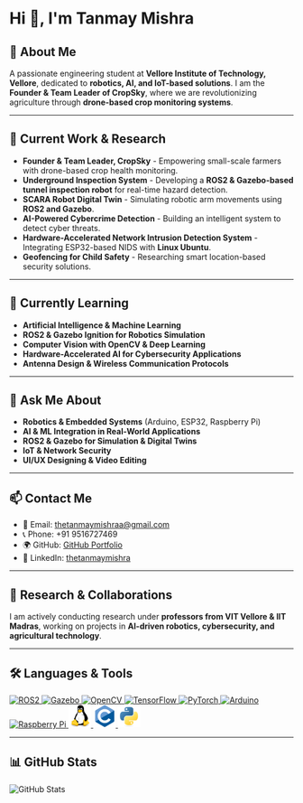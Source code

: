 # Hi 👋, I'm Tanmay Mishra

## 🚀 About Me
A passionate engineering student at **Vellore Institute of Technology, Vellore**, dedicated to **robotics, AI, and IoT-based solutions**. I am the **Founder & Team Leader of CropSky**, where we are revolutionizing agriculture through **drone-based crop monitoring systems**.

---

## 🔭 Current Work & Research
- **Founder & Team Leader, CropSky** - Empowering small-scale farmers with drone-based crop health monitoring.
- **Underground Inspection System** - Developing a **ROS2 & Gazebo-based tunnel inspection robot** for real-time hazard detection.
- **SCARA Robot Digital Twin** - Simulating robotic arm movements using **ROS2 and Gazebo**.
- **AI-Powered Cybercrime Detection** - Building an intelligent system to detect cyber threats.
- **Hardware-Accelerated Network Intrusion Detection System** - Integrating ESP32-based NIDS with **Linux Ubuntu**.
- **Geofencing for Child Safety** - Researching smart location-based security solutions.

---

## 🌱 Currently Learning
- **Artificial Intelligence & Machine Learning**
- **ROS2 & Gazebo Ignition for Robotics Simulation**
- **Computer Vision with OpenCV & Deep Learning**
- **Hardware-Accelerated AI for Cybersecurity Applications**
- **Antenna Design & Wireless Communication Protocols**

---

## 💬 Ask Me About
- **Robotics & Embedded Systems** (Arduino, ESP32, Raspberry Pi)
- **AI & ML Integration in Real-World Applications**
- **ROS2 & Gazebo for Simulation & Digital Twins**
- **IoT & Network Security**
- **UI/UX Designing & Video Editing**

---

## 📫 Contact Me
- 📧 Email: [thetanmaymishraa@gmail.com](mailto:thetanmaymishra@gmail.com)
- 📞 Phone: +91 9516727469
- 🌍 GitHub: [GitHub Portfolio](https://github.com/thetanmaymishraa)
- 🔗 LinkedIn: [thetanmaymishra](https://linkedin.com/in/thetanmaymishra)

---

## 📄 Research & Collaborations
I am actively conducting research under **professors from VIT Vellore & IIT Madras**, working on projects in **AI-driven robotics, cybersecurity, and agricultural technology**.

---

## 🛠️ Languages & Tools
<p align="left"> 
  <a href="https://www.ros.org" target="_blank"> <img src="https://upload.wikimedia.org/wikipedia/commons/b/bb/Ros_logo.svg" alt="ROS2" width="40" height="40"/> </a> 
  <a href="https://gazebosim.org/" target="_blank"> <img src="https://upload.wikimedia.org/wikipedia/commons/5/5a/Gazebo_sim_logo.png" alt="Gazebo" width="40" height="40"/> </a> 
  <a href="https://opencv.org/" target="_blank"> <img src="https://www.vectorlogo.zone/logos/opencv/opencv-icon.svg" alt="OpenCV" width="40" height="40"/> </a> 
  <a href="https://www.tensorflow.org" target="_blank"> <img src="https://www.vectorlogo.zone/logos/tensorflow/tensorflow-icon.svg" alt="TensorFlow" width="40" height="40"/> </a> 
  <a href="https://pytorch.org/" target="_blank"> <img src="https://www.vectorlogo.zone/logos/pytorch/pytorch-icon.svg" alt="PyTorch" width="40" height="40"/> </a> 
  <a href="https://www.arduino.cc/" target="_blank"> <img src="https://cdn.worldvectorlogo.com/logos/arduino-1.svg" alt="Arduino" width="40" height="40"/> </a> 
  <a href="https://www.raspberrypi.org/" target="_blank"> <img src="https://upload.wikimedia.org/wikipedia/en/c/cb/Raspberry_Pi_Logo.svg" alt="Raspberry Pi" width="40" height="40"/> </a> 
  <a href="https://www.linux.org/" target="_blank"> <img src="https://raw.githubusercontent.com/devicons/devicon/master/icons/linux/linux-original.svg" alt="Linux" width="40" height="40"/> </a> 
  <a href="https://www.cprogramming.com/" target="_blank"> <img src="https://raw.githubusercontent.com/devicons/devicon/master/icons/c/c-original.svg" alt="C" width="40" height="40"/> </a> 
  <a href="https://www.python.org/" target="_blank"> <img src="https://raw.githubusercontent.com/devicons/devicon/master/icons/python/python-original.svg" alt="Python" width="40" height="40"/> </a> 
</p>

---

## 📊 GitHub Stats
<p><img align="center" src="https://github-readme-stats.vercel.app/api/top-langs?username=thetanmaymishra&show_icons=true&locale=en&layout=compact" alt="GitHub Stats" /></p>
